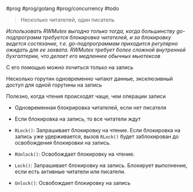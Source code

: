 #prog #prog/golang #prog/concurrency #todo

>  Несколько читателей, один писатель

*Использовать RWMutex выгодно только тогда, когда большинству go-подпрограмм требуется блокировка читателей, и за блокировку ведется состязание, т.е. go-подпрограммам приходится регулярно ожидать для ее захвата. RWMutex требует бо­лее сложной внутренней бухгалтерии, что делает его медленнее обычных мьютексов*

С его помощью можно лочиться только на запись


Несколько горутин одновременно читают данные, эксклюзивный доступ для одной горутины на запись

Полезно, когда чтения происходят чаще, чем операции записи

- Одновременная блокрировка читателей, если нет писателя
- Если блокировка на запись, то все читатели ждут

- `RLock()`: Запрашивает блокировку на чтение. Если блокировка на запись уже удерживается, вызов `RLock()` будет заблокирован до освобождения блокировки на запись.
- `RUnlock()`: Освобождает блокировку на чтение.
- `Lock()`: Запрашивает блокировку на запись. Блокирует выполнение, если есть активные читатели или писатели.
- `Unlock()`: Освобождает блокировку на запись